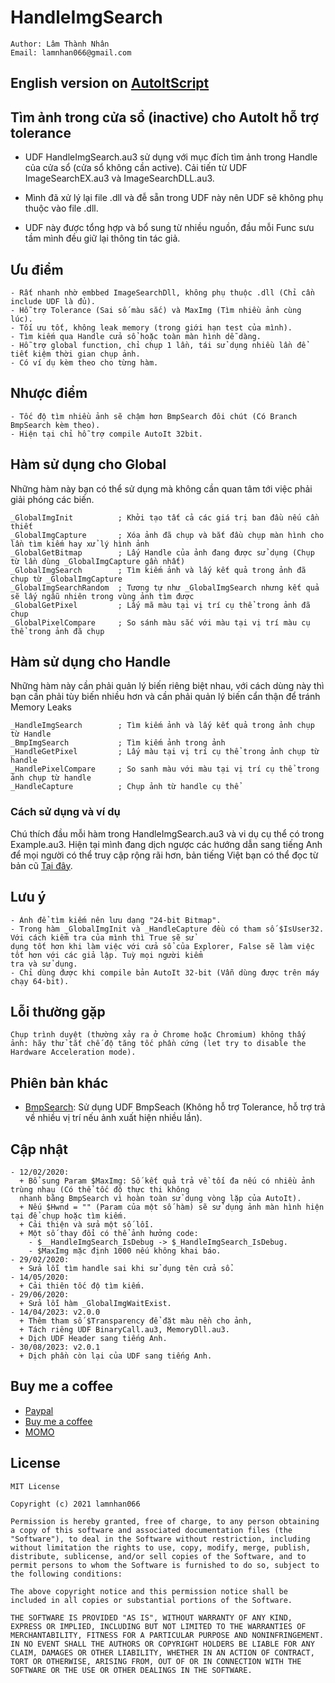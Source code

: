 # HandleImgSearch

    Author: Lâm Thành Nhân
    Email: lamnhan066@gmail.com

## English version on [AutoItScript](https://www.autoitscript.com/forum/topic/201757-handleimgsearch-image-search-with-imagesearchdll-embedded/)

## Tìm ảnh trong cửa sổ (inactive) cho AutoIt hỗ trợ tolerance

- UDF HandleImgSearch.au3 sử dụng với mục đích tìm ảnh trong Handle của cửa sổ (cửa sổ không cần active). Cải tiến từ UDF ImageSearchEX.au3 và ImageSearchDLL.au3.

- Mình đã xử lý lại file .dll và đễ sẵn trong UDF này nên UDF sẽ không phụ thuộc vào file .dll.

- UDF này được tổng hợp và bổ sung từ nhiều nguồn, đầu mỗi Func sưu tầm mình đều giữ lại thông tin tác giả.

## Ưu điểm

    - Rất nhanh nhờ embbed ImageSearchDll, không phụ thuộc .dll (Chỉ cần include UDF là đủ).
    - Hỗ trợ Tolerance (Sai số màu sắc) và MaxImg (Tìm nhiều ảnh cùng lúc).
    - Tối ưu tốt, không leak memory (trong giới hạn test của mình).
    - Tìm kiếm qua Handle cửa sổ hoặc toàn màn hình dễ dàng.
    - Hỗ trợ global function, chỉ chụp 1 lần, tái sử dụng nhiều lần để tiết kiệm thời gian chụp ảnh.
    - Có ví dụ kèm theo cho từng hàm.

## Nhược điểm

    - Tốc độ tìm nhiều ảnh sẽ chậm hơn BmpSearch đôi chút (Có Branch BmpSearch kèm theo).
    - Hiện tại chỉ hỗ trợ compile AutoIt 32bit.

## Hàm sử dụng cho Global

Những hàm này bạn có thể sử dụng mà không cần quan tâm tới việc phải giải phóng các biến.

    _GlobalImgInit          ; Khởi tạo tất cả các giá trị ban đầu nếu cần thiết
    _GlobalImgCapture       ; Xóa ảnh đã chụp và bắt đầu chụp màn hình cho lần tìm kiếm hay xử lý hình ảnh
    _GlobalGetBitmap        ; Lấy Handle của ảnh đang được sử dụng (Chụp từ lần dùng _GlobalImgCapture gần nhất)
    _GlobalImgSearch        ; Tìm kiếm ảnh và lấy kết quả trong ảnh đã chụp từ _GlobalImgCapture
    _GlobalImgSearchRandom  ; Tương tự như _GlobalImgSearch nhưng kết quả sẽ lấy ngẫu nhiên trong vùng ảnh tìm được
    _GlobalGetPixel         ; Lấy mã màu tại vị trí cụ thể trong ảnh đã chụp
    _GlobalPixelCompare     ; So sánh màu sắc với màu tại vị trí màu cụ thể trong ảnh đã chụp

## Hàm sử dụng cho Handle

Những hàm này cần phải quản lý biến riêng biệt nhau, với cách dùng này thì bạn cần phải tùy biến nhiều hơn và cần phải quản lý biến cẩn thận để tránh Memory Leaks

    _HandleImgSearch        ; Tìm kiếm ảnh và lấy kết quả trong ảnh chụp từ Handle
    _BmpImgSearch           ; Tìm kiếm ảnh trong ảnh
    _HandleGetPixel         ; Lấy màu tại vị trí cụ thể trong ảnh chụp từ handle
    _HandlePixelCompare     ; So sanh màu với màu tại vị trí cụ thể trong ảnh chụp từ handle
    _HandleCapture          ; Chụp ảnh từ handle cụ thể

### Cách sử dụng và ví dụ

Chú thích đầu mỗi hàm trong HandleImgSearch.au3 và vi dụ cụ thể có trong Example.au3. Hiện tại mình đang dịch ngược các hướng dẫn sang tiếng Anh để mọi người có thể truy cập rộng rãi hơn, bản tiếng Việt bạn có thể đọc từ bản cũ [Tại đây](https://github.com/vnniz/HandleImgSearch/blob/753ee39b4bdb810055e11b9539a805632d782084/HandleImgSearch.au3).

## Lưu ý

    - Ảnh để tìm kiếm nên lưu dạng "24-bit Bitmap".
    - Trong hàm _GlobalImgInit và _HandleCapture đều có tham số $IsUser32. Với cách kiểm tra của mình thì True sẽ sử 
    dụng tốt hơn khi làm việc với cửa sổ của Explorer, False sẽ làm việc tốt hơn với các giả lập. Tuỳ mọi người kiểm 
    tra và sử dụng.
    - Chỉ dùng được khi compile bản AutoIt 32-bit (Vẫn dùng được trên máy chạy 64-bit).

## Lỗi thường gặp

    Chụp trình duyệt (thường xảy ra ở Chrome hoặc Chromium) không thấy ảnh: hãy thử tắt chế độ tăng tốc phần cứng (let try to disable the Hardware Acceleration mode).

## Phiên bản khác

- [BmpSearch](https://github.com/lamnhan066/AutoIt_HandleImgSearch/tree/BmpSearch): Sử dụng UDF BmpSeach (Không hỗ trợ Tolerance, hỗ trợ trả về nhiều vị trí nếu ảnh xuất hiện nhiều lần).

## Cập nhật

    - 12/02/2020:
      + Bổ sung Param $MaxImg: Số kết quả trả về tối đa nếu có nhiều ảnh trùng nhau (Có thể tốc độ thực thi không 
      nhanh bằng BmpSearch vì hoàn toàn sử dụng vòng lặp của AutoIt).
      + Nếu $Hwnd = "" (Param của một số hàm) sẽ sử dụng ảnh màn hình hiện tại để chụp hoặc tìm kiếm.
      + Cải thiện và sửa một số lỗi.
      + Một số thay đổi có thể ảnh hưởng code:
        - $__HandleImgSearch_IsDebug -> $_HandleImgSearch_IsDebug.
        - $MaxImg mặc định 1000 nếu không khai báo.
    - 29/02/2020:
      + Sửa lỗi tìm handle sai khi sử dụng tên cửa sổ.
    - 14/05/2020:
      + Cải thiên tốc độ tìm kiếm.
    - 29/06/2020:
      + Sửa lỗi hàm _GlobalImgWaitExist.
    - 14/04/2023: v2.0.0
      + Thêm tham số $Transparency để đặt màu nền cho ảnh,
      + Tách riêng UDF BinaryCall.au3, MemoryDll.au3.
      + Dịch UDF Header sang tiếng Anh.
    - 30/08/2023: v2.0.1
      + Dịch phần còn lại của UDF sang tiếng Anh.

## Buy me a coffee

- [Paypal](https://paypal.me/lamnhan066)
- [Buy me a coffee](https://www.buymeacoffee.com/lamnhan066)
- [MOMO](https://nhantien.momo.vn/nMu93PhbO97)

## License

    MIT License

    Copyright (c) 2021 lamnhan066

    Permission is hereby granted, free of charge, to any person obtaining a copy of this software and associated documentation files (the "Software"), to deal in the Software without restriction, including without limitation the rights to use, copy, modify, merge, publish, distribute, sublicense, and/or sell copies of the Software, and to permit persons to whom the Software is furnished to do so, subject to the following conditions:

    The above copyright notice and this permission notice shall be included in all copies or substantial portions of the Software.

    THE SOFTWARE IS PROVIDED "AS IS", WITHOUT WARRANTY OF ANY KIND, EXPRESS OR IMPLIED, INCLUDING BUT NOT LIMITED TO THE WARRANTIES OF MERCHANTABILITY, FITNESS FOR A PARTICULAR PURPOSE AND NONINFRINGEMENT. IN NO EVENT SHALL THE AUTHORS OR COPYRIGHT HOLDERS BE LIABLE FOR ANY CLAIM, DAMAGES OR OTHER LIABILITY, WHETHER IN AN ACTION OF CONTRACT, TORT OR OTHERWISE, ARISING FROM, OUT OF OR IN CONNECTION WITH THE SOFTWARE OR THE USE OR OTHER DEALINGS IN THE SOFTWARE.
